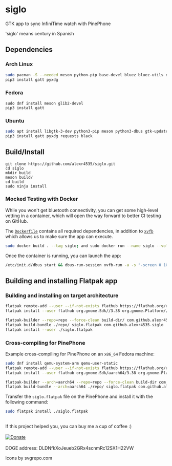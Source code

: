 # siglo

GTK app to sync InfiniTime watch with PinePhone

'siglo' means century in Spanish

## Dependencies

### Arch Linux

```sh
sudo pacman -S --needed meson python-pip base-devel bluez bluez-utils dbus-python
pip3 install gatt pyxdg
```

### Fedora

```
sudo dnf install meson glib2-devel
pip3 install gatt
```

### Ubuntu

```sh
sudo apt install libgtk-3-dev python3-pip meson python3-dbus gtk-update-icon-cache desktop-file-utils gettext appstream-util libglib2.0-dev
pip3 install gatt pyxdg requests black
```

## Build/Install

```
git clone https://github.com/alexr4535/siglo.git
cd siglo
mkdir build
meson build/
cd build
sudo ninja install
```

### Mocked Testing with Docker

While you won't get bluetooth connectivity, you can get some high-level vetting in a container, which
will open the way forward to better CI testing on GitHub.

The [`Dockerfile`](Dockerfile) contains all required dependencies, in addition to
[`xvfb`](https://www.x.org/releases/X11R7.6/doc/man/man1/Xvfb.1.xhtml) which allows us to make sure
the app can execute.

```sh
sudo docker build . --tag siglo; and sudo docker run --name siglo --volume (pwd):/siglo --rm -it siglo:latest
```

Once the container is running, you can launch the app:

```sh
/etc/init.d/dbus start && dbus-run-session xvfb-run -a -s "-screen 0 1024x768x24" siglo
```

## Building and installing Flatpak app

### Building and installing on target architecture

```sh
flatpak remote-add --user --if-not-exists flathub https://flathub.org/repo/flathub.flatpakrepo
flatpak install --user flathub org.gnome.Sdk//3.38 org.gnome.Platform//3.38

flatpak-builder --repo=repo --force-clean build-dir/ com.github.alexr4535.siglo.json
flatpak build-bundle ./repo/ siglo.flatpak com.github.alexr4535.siglo
flatpak install --user ./siglo.flatpak
```

### Cross-compiling for PinePhone

Example cross-compiling for PinePhone on an `x86_64` Fedora machine:

```sh
sudo dnf install qemu-system-arm qemu-user-static
flatpak remote-add --user --if-not-exists flathub https://flathub.org/repo/flathub.flatpakrepo
flatpak install --user flathub org.gnome.Sdk/aarch64/3.38 org.gnome.Platform/aarch64/3.38

flatpak-builder --arch=aarch64 --repo=repo --force-clean build-dir com.github.alexr4535.siglo.json
flatpak build-bundle --arch=aarch64 ./repo/ siglo.flatpak com.github.alexr4535.siglo
```

Transfer the `siglo.flatpak` file on the PinePhone and install it with the following command:

```sh
sudo flatpak install ./siglo.flatpak
```

##

If this project helped you, you can buy me a cup of coffee :)
<br/><br/>
[![Donate](https://img.shields.io/badge/Donate-PayPal-green.svg)](https://paypal.me/ironrobin)
<br/><br/>
DOGE address: DLDNfkXoJeueb2GRx4scnmRc12SX1H22VW

Icons by svgrepo.com
